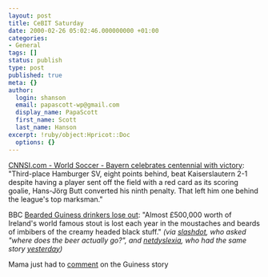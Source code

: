 ```yaml
---
layout: post
title: CeBIT Saturday
date: 2000-02-26 05:02:46.000000000 +01:00
categories:
- General
tags: []
status: publish
type: post
published: true
meta: {}
author:
  login: shanson
  email: papascott-wp@gmail.com
  display_name: PapaScott
  first_name: Scott
  last_name: Hanson
excerpt: !ruby/object:Hpricot::Doc
  options: {}
---
```

<p><a href="http://www.cnnsi.com/soccer/world/news/2000/02/26/german_roundup_ap/">CNNSI.com - World Soccer - Bayern celebrates centennial with victory</a>:  "Third-place Hamburger SV, eight points behind, beat Kaiserslautern 2-1 despite having a player sent off the field with a red card as its scoring goalie, Hans-Jörg Butt converted his ninth penalty. That left him one behind the league's top marksman."</p>
<p>BBC <a href="http://news.bbc.co.uk/hi/english/uk/northern_ireland/newsid_656000/656956.stm">Bearded Guiness drinkers lose out</a>:  "Almost £500,000 worth of Ireland's world famous stout is lost each year in the moustaches and beards of imbibers of the creamy headed black stuff." <i>(via <a href="http://slashdot.org">slashdot</a>, who asked "where does the beer actually go?", and <a href="http://netdyslexia.editthispage.com">netdyslexia</a>, who had the same story <a href="http://netdyslexia.editthispage.com/2000/02/25">yesterday</a>)</i></p>
<p>Mama just had to <a href="http://shanson.editthispage.com/discuss/msgReader$168">comment</a> on the Guiness story</p>
